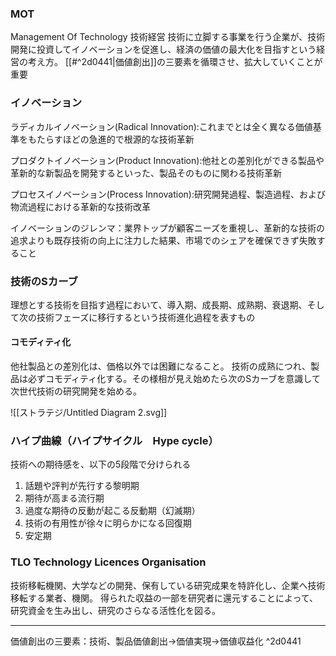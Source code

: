 ### MOT
Management Of Technology 技術経営
技術に立脚する事業を行う企業が、技術開発に投資してイノベーションを促進し、経済の価値の最大化を目指すという経営の考え方。
[[#^2d0441|価値創出]]の三要素を循環させ、拡大していくことが重要

### イノベーション
ラディカルイノベーション(Radical Innovation):これまでとは全く異なる価値基準をもたらすほどの急進的で根源的な技術革新

プロダクトイノベーション(Product Innovation):他社との差別化ができる製品や革新的な新製品を開発するといった、製品そのものに関わる技術革新

プロセスイノベーション(Process Innovation):研究開発過程、製造過程、および物流過程における革新的な技術改革

イノベーションのジレンマ：業界トップが顧客ニーズを重視し、革新的な技術の追求よりも既存技術の向上に注力した結果、市場でのシェアを確保できず失敗すること

### 技術のSカーブ
理想とする技術を目指す過程において、導入期、成長期、成熟期、衰退期、そして次の技術フェーズに移行するという技術進化過程を表すもの

#### コモディティ化
他社製品との差別化は、価格以外では困難になること。
技術の成熟につれ、製品は必ずコモディティ化する。その様相が見え始めたら次のSカーブを意識して次世代技術の研究開発を始める。

![[ストラテジ/Untitled Diagram 2.svg]]

### ハイプ曲線（ハイプサイクル　Hype cycle）
技術への期待感を、以下の5段階で分けられる
1. 話題や評判が先行する黎明期
2. 期待が高まる流行期
3. 過度な期待の反動が起こる反動期（幻滅期）
4. 技術の有用性が徐々に明らかになる回復期
5. 安定期

### TLO Technology Licences Organisation
技術移転機関、大学などの開発、保有している研究成果を特許化し、企業へ技術移転する業者、機関。
得られた収益の一部を研究者に還元することによって、研究資金を生み出し、研究のさらなる活性化を図る。


---
価値創出の三要素：技術、製品価値創出->価値実現->価値収益化 ^2d0441